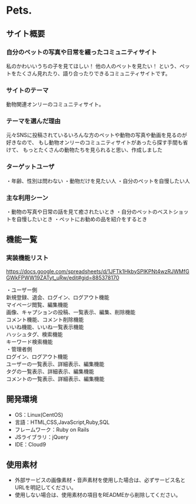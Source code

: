 # Pets.

## サイト概要
### 自分のペットの写真や日常を綴ったコミュニティサイト
私のかわいいうちの子を見てほしい！
他の人のペットを見たい！
という、ペットをたくさん見れたり、語り合ったりできるコミュニティサイトです。


### サイトのテーマ
動物関連オンリーのコミュニティサイト。


### テーマを選んだ理由
元々SNSに投稿されているいろんな方のペットや動物の写真や動画を見るのが好きなので、
もし動物オンリーのコミュニティサイトがあったら探す手間も省けて、
もっとたくさんの動物たちを見られると思い、作成しました


### ターゲットユーザ
・年齢、性別は問わない
・動物だけを見たい人
・自分のペットを自慢したい人


### 主な利用シーン
・動物の写真や日常の話を見て癒されたいとき
・自分のペットのベストショットを自慢したいとき
・ペットにお勧めの品を紹介をするとき

## 機能一覧

### 実装機能リスト
https://docs.google.com/spreadsheets/d/1JFTk1HkbySPlKPNt4wzRJWMfGGWkFPWW19ZATyt_uRw/edit#gid=885378170

・ユーザー側  
    新規登録、退会、ログイン、ログアウト機能  
    マイページ閲覧、編集機能  
    画像、キャプションの投稿、一覧表示、編集、削除機能  
    コメント機能、コメント削除機能  
    いいね機能、いいね一覧表示機能  
    ハッシュタグ、検索機能   
    キーワード検索機能  
・管理者側  
    ログイン、ログアウト機能  
    ユーザーの一覧表示、詳細表示、編集機能  
    タグの一覧表示、詳細表示、編集機能  
    コメントの一覧表示、詳細表示、編集機能  



## 開発環境
- OS：Linux(CentOS)
- 言語：HTML,CSS,JavaScript,Ruby,SQL
- フレームワーク：Ruby on Rails
- JSライブラリ：jQuery
- IDE：Cloud9

## 使用素材
- 外部サービスの画像素材・音声素材を使用した場合は、必ずサービス名とURLを明記してください。
- 使用しない場合は、使用素材の項目をREADMEから削除してください。